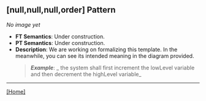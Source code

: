 ## [null,null,null,order] Pattern
_No image yet_
 * **FT Semantics**: Under construction.
 * **PT Semantics**: Under construction.
 * **Description**: We are working on formalizing this template. In the meanwhile, you can see its intended meaning in the diagram provided.
   > **_Example_**: _  the system shall   first  increment the lowLevel variable and then  decrement the highLevel variable_   
***
[[Home]](../semantics.md)